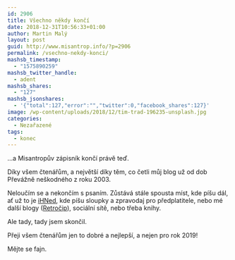```yaml
---
id: 2906
title: Všechno někdy končí
date: 2018-12-31T10:56:33+01:00
author: Martin Malý
layout: post
guid: http://www.misantrop.info/?p=2906
permalink: /vsechno-nekdy-konci/
mashsb_timestamp:
  - "1575890259"
mashsb_twitter_handle:
  - adent
mashsb_shares:
  - "127"
mashsb_jsonshares:
  - '{"total":127,"error":"","twitter":0,"facebook_shares":127}'
image: /wp-content/uploads/2018/12/tim-trad-196235-unsplash.jpg
categories:
  - Nezařazené
tags:
  - konec
---
```

&#8230;a Misantropův zápisník končí právě teď.

Díky všem čtenářům, a největší díky těm, co četli můj blog už od dob Převážně neškodného z roku 2003.

Neloučím se a nekončím s psaním. Zůstává stále spousta míst, kde píšu dál, ať už to je [iHNed](https://ihned.cz/?m=authors&article%5baut_id%5d=10853480), kde píšu sloupky a zpravodaj pro předplatitele, nebo mé další blogy ([Retročip](https://retrocip.cz/)), sociální sítě, nebo třeba knihy.

Ale tady, tady jsem skončil.

Přeji všem čtenářům jen to dobré a nejlepší, a nejen pro rok 2019!

Mějte se fajn.
